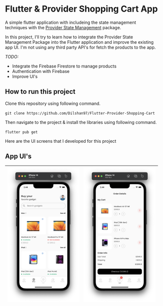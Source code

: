 # Flutter & Provider Shopping Cart App

A simple flutter application with includeing the state management techniques with the [Provider State Management](https://pub.dev/packages/provider)  package.

In this project, I'll try to learn how to integrate the Provider State Management Package into the Flutter application and improve the existing app UI. I'm not using any third party API's for fetch the products to the app.

*TODO:*

- Integrate the Firebase Firestore to manage products
- Authentication with Firebase
- Improve UI's

## How to run this project

Clone this repository using following command.

`git clone https://github.com/Dilshan97/Flutter-Provider-Shopping-Cart`

Then navigate to the project & install the libraries using following command.

`flutter pub get`

Here are the UI screens that I developed for this project

## App UI's

| <img src="https://github.com/Dilshan97/Flutter-Provider-Shopping-Cart/blob/main/screenshots/Screenshot-01.png" style="width: 350px;"/> |  <img src="https://github.com/Dilshan97/Flutter-Provider-Shopping-Cart/blob/main/screenshots/Screenshot-02.png" style="width: 350px;"/>  |
|--|--|
